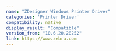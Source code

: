 ```yaml
---
name: "ZDesigner Windows Printer Driver"
categories: 'Printer Driver'
compatibility: native
display_result: "Compatible"
version_from: "10.6.20.28252"
link: https://www.zebra.com
---
```

